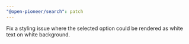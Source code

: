 ```yaml
---
"@open-pioneer/search": patch
---
```


Fix a styling issue where the selected option could be rendered as white text on white background.
